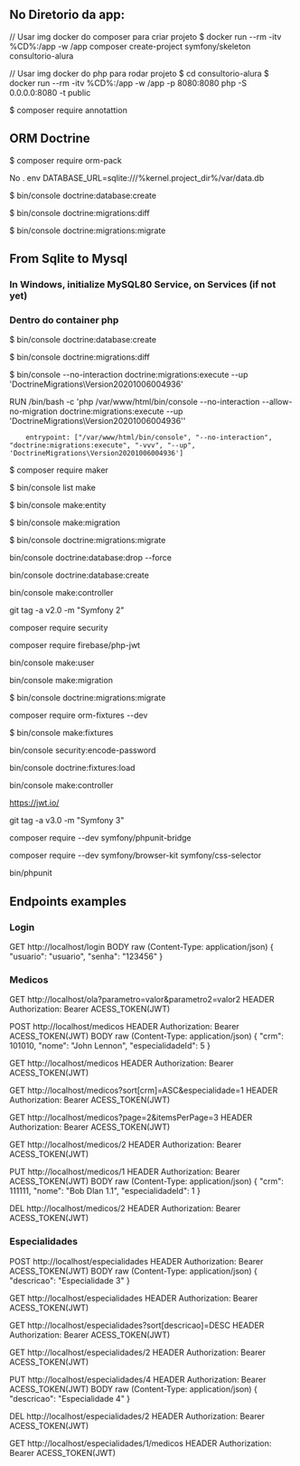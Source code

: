 ## No Diretorio da app:

// Usar img docker do composer para criar projeto
$ docker run --rm -itv %CD%:/app -w /app composer create-project symfony/skeleton consultorio-alura

// Usar img docker do php para rodar projeto
$ cd consultorio-alura
$ docker run --rm -itv %CD%:/app -w /app -p 8080:8080 php -S 0.0.0.0:8080 -t public

$ composer require annotattion

## ORM Doctrine
$ composer require orm-pack

No . env
DATABASE_URL=sqlite:///%kernel.project_dir%/var/data.db

$ bin/console doctrine:database:create

$ bin/console doctrine:migrations:diff

$ bin/console doctrine:migrations:migrate

## From Sqlite to Mysql

### In Windows, initialize MySQL80 Service, on Services (if not yet)

### Dentro do container php
$ bin/console doctrine:database:create

$ bin/console doctrine:migrations:diff

$ bin/console --no-interaction doctrine:migrations:execute --up 'DoctrineMigrations\Version20201006004936'

RUN /bin/bash -c 'php /var/www/html/bin/console --no-interaction --allow-no-migration doctrine:migrations:execute --up \'DoctrineMigrations\Version20201006004936\''

        entrypoint: ["/var/www/html/bin/console", "--no-interaction", "doctrine:migrations:execute", "-vvv", "--up", 'DoctrineMigrations\Version20201006004936']


$ composer require maker

$ bin/console list make

$ bin/console make:entity

$ bin/console make:migration

$ bin/console doctrine:migrations:migrate

bin/console doctrine:database:drop --force

bin/console doctrine:database:create

bin/console make:controller

git tag -a v2.0 -m "Symfony 2"

composer require security

composer require firebase/php-jwt

bin/console make:user

bin/console make:migration

$ bin/console doctrine:migrations:migrate

composer require orm-fixtures --dev

$ bin/console make:fixtures

bin/console security:encode-password

bin/console doctrine:fixtures:load

bin/console make:controller

https://jwt.io/

git tag -a v3.0 -m "Symfony 3"

composer require --dev symfony/phpunit-bridge

composer require --dev symfony/browser-kit symfony/css-selector

bin/phpunit

## Endpoints examples

### Login
GET http://localhost/login
BODY raw (Content-Type: application/json)
{
    "usuario": "usuario",
    "senha": "123456"
}

### Medicos

GET http://localhost/ola?parametro=valor&parametro2=valor2
HEADER Authorization: Bearer ACESS_TOKEN(JWT)

POST http://localhost/medicos
HEADER Authorization: Bearer ACESS_TOKEN(JWT)
BODY raw (Content-Type: application/json)
{
    "crm": 101010,
    "nome": "John Lennon",
    "especialidadeId": 5
}

GET http://localhost/medicos
HEADER Authorization: Bearer ACESS_TOKEN(JWT)

GET http://localhost/medicos?sort[crm]=ASC&especialidade=1
HEADER Authorization: Bearer ACESS_TOKEN(JWT)

GET http://localhost/medicos?page=2&itemsPerPage=3
HEADER Authorization: Bearer ACESS_TOKEN(JWT)

GET http://localhost/medicos/2
HEADER Authorization: Bearer ACESS_TOKEN(JWT)

PUT http://localhost/medicos/1
HEADER Authorization: Bearer ACESS_TOKEN(JWT)
BODY raw (Content-Type: application/json)
{
    "crm": 111111,
    "nome": "Bob Dlan 1.1",
    "especialidadeId": 1
}

DEL http://localhost/medicos/2
HEADER Authorization: Bearer ACESS_TOKEN(JWT)

### Especialidades

POST http://localhost/especialidades
HEADER Authorization: Bearer ACESS_TOKEN(JWT)
BODY raw (Content-Type: application/json)
{
    "descricao": "Especialidade 3"
}

GET http://localhost/especialidades
HEADER Authorization: Bearer ACESS_TOKEN(JWT)

GET http://localhost/especialidades?sort[descricao]=DESC
HEADER Authorization: Bearer ACESS_TOKEN(JWT)

GET http://localhost/especialidades/2
HEADER Authorization: Bearer ACESS_TOKEN(JWT)

PUT http://localhost/especialidades/4
HEADER Authorization: Bearer ACESS_TOKEN(JWT)
BODY raw (Content-Type: application/json)
{
    "descricao": "Especialidade 4"
}

DEL http://localhost/especialidades/2
HEADER Authorization: Bearer ACESS_TOKEN(JWT)

GET http://localhost/especialidades/1/medicos
HEADER Authorization: Bearer ACESS_TOKEN(JWT)


